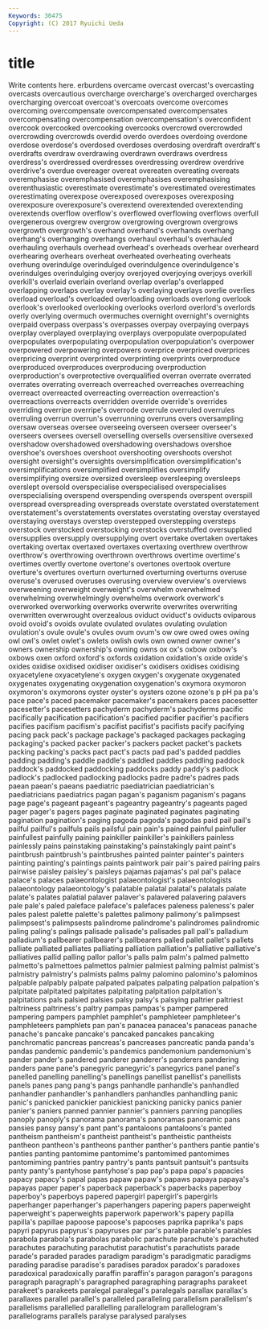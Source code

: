 ```yaml
---
Keywords: 30475 
Copyright: (C) 2017 Ryuichi Ueda
---
```


# title

Write contents here.
erburdens overcame overcast overcast's overcasting overcasts overcautious overcharge overcharge's overcharged
overcharges overcharging overcoat overcoat's overcoats overcome overcomes overcoming overcompensate overcompensated
overcompensates overcompensating overcompensation overcompensation's overconfident overcook overcooked overcooking overcooks overcrowd
overcrowded overcrowding overcrowds overdid overdo overdoes overdoing overdone overdose overdose's
overdosed overdoses overdosing overdraft overdraft's overdrafts overdraw overdrawing overdrawn overdraws
overdress overdress's overdressed overdresses overdressing overdrew overdrive overdrive's overdue overeager
overeat overeaten overeating overeats overemphasise overemphasised overemphasises overemphasising overenthusiastic overestimate
overestimate's overestimated overestimates overestimating overexpose overexposed overexposes overexposing overexposure overexposure's
overextend overextended overextending overextends overflow overflow's overflowed overflowing overflows overfull
overgenerous overgrew overgrow overgrowing overgrown overgrows overgrowth overgrowth's overhand overhand's
overhands overhang overhang's overhanging overhangs overhaul overhaul's overhauled overhauling overhauls
overhead overhead's overheads overhear overheard overhearing overhears overheat overheated overheating
overheats overhung overindulge overindulged overindulgence overindulgence's overindulges overindulging overjoy overjoyed
overjoying overjoys overkill overkill's overlaid overlain overland overlap overlap's overlapped
overlapping overlaps overlay overlay's overlaying overlays overlie overlies overload overload's
overloaded overloading overloads overlong overlook overlook's overlooked overlooking overlooks overlord
overlord's overlords overly overlying overmuch overmuches overnight overnight's overnights overpaid
overpass overpass's overpasses overpay overpaying overpays overplay overplayed overplaying overplays
overpopulate overpopulated overpopulates overpopulating overpopulation overpopulation's overpower overpowered overpowering overpowers
overprice overpriced overprices overpricing overprint overprinted overprinting overprints overproduce overproduced
overproduces overproducing overproduction overproduction's overprotective overqualified overran overrate overrated overrates
overrating overreach overreached overreaches overreaching overreact overreacted overreacting overreaction overreaction's
overreactions overreacts overridden override override's overrides overriding overripe overripe's overrode
overrule overruled overrules overruling overrun overrun's overrunning overruns overs oversampling
oversaw overseas oversee overseeing overseen overseer overseer's overseers oversees oversell
overselling oversells oversensitive oversexed overshadow overshadowed overshadowing overshadows overshoe overshoe's
overshoes overshoot overshooting overshoots overshot oversight oversight's oversights oversimplification oversimplification's
oversimplifications oversimplified oversimplifies oversimplify oversimplifying oversize oversized oversleep oversleeping oversleeps
overslept oversold overspecialise overspecialised overspecialises overspecialising overspend overspending overspends overspent
overspill overspread overspreading overspreads overstate overstated overstatement overstatement's overstatements overstates
overstating overstay overstayed overstaying overstays overstep overstepped overstepping oversteps overstock
overstocked overstocking overstocks overstuffed oversupplied oversupplies oversupply oversupplying overt overtake
overtaken overtakes overtaking overtax overtaxed overtaxes overtaxing overthrew overthrow overthrow's
overthrowing overthrown overthrows overtime overtime's overtimes overtly overtone overtone's overtones
overtook overture overture's overtures overturn overturned overturning overturns overuse overuse's
overused overuses overusing overview overview's overviews overweening overweight overweight's overwhelm
overwhelmed overwhelming overwhelmingly overwhelms overwork overwork's overworked overworking overworks overwrite
overwrites overwriting overwritten overwrought overzealous oviduct oviduct's oviducts oviparous ovoid
ovoid's ovoids ovulate ovulated ovulates ovulating ovulation ovulation's ovule ovule's
ovules ovum ovum's ow owe owed owes owing owl owl's
owlet owlet's owlets owlish owls own owned owner owner's owners
ownership ownership's owning owns ox ox's oxbow oxbow's oxbows oxen
oxford oxford's oxfords oxidation oxidation's oxide oxide's oxides oxidise oxidised
oxidiser oxidiser's oxidisers oxidises oxidising oxyacetylene oxyacetylene's oxygen oxygen's oxygenate
oxygenated oxygenates oxygenating oxygenation oxygenation's oxymora oxymoron oxymoron's oxymorons oyster
oyster's oysters ozone ozone's p pH pa pa's pace pace's
paced pacemaker pacemaker's pacemakers paces pacesetter pacesetter's pacesetters pachyderm pachyderm's
pachyderms pacific pacifically pacification pacification's pacified pacifier pacifier's pacifiers pacifies
pacifism pacifism's pacifist pacifist's pacifists pacify pacifying pacing pack pack's
package package's packaged packages packaging packaging's packed packer packer's packers
packet packet's packets packing packing's packs pact pact's pacts pad
pad's padded paddies padding padding's paddle paddle's paddled paddles paddling
paddock paddock's paddocked paddocking paddocks paddy paddy's padlock padlock's padlocked
padlocking padlocks padre padre's padres pads paean paean's paeans paediatric
paediatrician paediatrician's paediatricians paediatrics pagan pagan's paganism paganism's pagans page
page's pageant pageant's pageantry pageantry's pageants paged pager pager's pagers
pages paginate paginated paginates paginating pagination pagination's paging pagoda pagoda's
pagodas paid pail pail's pailful pailful's pailfuls pails pailsful pain
pain's pained painful painfuller painfullest painfully paining painkiller painkiller's painkillers
painless painlessly pains painstaking painstaking's painstakingly paint paint's paintbrush paintbrush's
paintbrushes painted painter painter's painters painting painting's paintings paints paintwork
pair pair's paired pairing pairs pairwise paisley paisley's paisleys pajamas
pajamas's pal pal's palace palace's palaces palaeontologist palaeontologist's palaeontologists palaeontology
palaeontology's palatable palatal palatal's palatals palate palate's palates palatial palaver
palaver's palavered palavering palavers pale pale's paled paleface paleface's palefaces
paleness paleness's paler pales palest palette palette's palettes palimony palimony's
palimpsest palimpsest's palimpsests palindrome palindrome's palindromes palindromic paling paling's palings
palisade palisade's palisades pall pall's palladium palladium's pallbearer pallbearer's pallbearers
palled pallet pallet's pallets palliate palliated palliates palliating palliation palliation's
palliative palliative's palliatives pallid palling pallor pallor's palls palm palm's
palmed palmetto palmetto's palmettoes palmettos palmier palmiest palming palmist palmist's
palmistry palmistry's palmists palms palmy palomino palomino's palominos palpable palpably
palpate palpated palpates palpating palpation palpation's palpitate palpitated palpitates palpitating
palpitation palpitation's palpitations pals palsied palsies palsy palsy's palsying paltrier
paltriest paltriness paltriness's paltry pampas pampas's pamper pampered pampering pampers
pamphlet pamphlet's pamphleteer pamphleteer's pamphleteers pamphlets pan pan's panacea panacea's
panaceas panache panache's pancake pancake's pancaked pancakes pancaking panchromatic pancreas
pancreas's pancreases pancreatic panda panda's pandas pandemic pandemic's pandemics pandemonium
pandemonium's pander pander's pandered panderer panderer's panderers pandering panders pane
pane's panegyric panegyric's panegyrics panel panel's panelled panelling panelling's panellings
panellist panellist's panellists panels panes pang pang's pangs panhandle panhandle's
panhandled panhandler panhandler's panhandlers panhandles panhandling panic panic's panicked panickier
panickiest panicking panicky panics panier panier's paniers panned pannier pannier's
panniers panning panoplies panoply panoply's panorama panorama's panoramas panoramic pans
pansies pansy pansy's pant pant's pantaloons pantaloons's panted pantheism pantheism's
pantheist pantheist's pantheistic pantheists pantheon pantheon's pantheons panther panther's panthers
pantie pantie's panties panting pantomime pantomime's pantomimed pantomimes pantomiming pantries
pantry pantry's pants pantsuit pantsuit's pantsuits panty panty's pantyhose pantyhose's
pap pap's papa papa's papacies papacy papacy's papal papas papaw
papaw's papaws papaya papaya's papayas paper paper's paperback paperback's paperbacks
paperboy paperboy's paperboys papered papergirl papergirl's papergirls paperhanger paperhanger's paperhangers
papering papers paperweight paperweight's paperweights paperwork paperwork's papery papilla papilla's
papillae papoose papoose's papooses paprika paprika's paps papyri papyrus papyrus's
papyruses par par's parable parable's parables parabola parabola's parabolas parabolic
parachute parachute's parachuted parachutes parachuting parachutist parachutist's parachutists parade parade's
paraded parades paradigm paradigm's paradigmatic paradigms parading paradise paradise's paradises
paradox paradox's paradoxes paradoxical paradoxically paraffin paraffin's paragon paragon's paragons
paragraph paragraph's paragraphed paragraphing paragraphs parakeet parakeet's parakeets paralegal paralegal's
paralegals parallax parallax's parallaxes parallel parallel's paralleled paralleling parallelism parallelism's
parallelisms parallelled parallelling parallelogram parallelogram's parallelograms parallels paralyse paralysed paralyses
